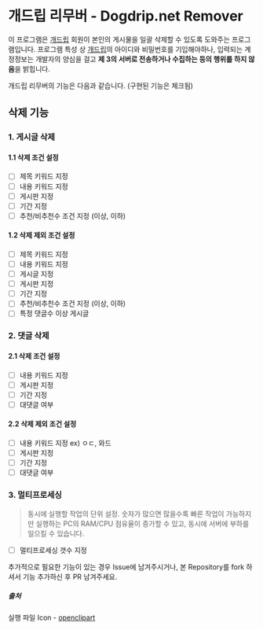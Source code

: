 
# 개드립 리무버 - Dogdrip.net Remover

이 프로그램은 [개드립](http://dogdrip.net) 회원이 본인의 게시물을 일괄 삭제할 수 있도록 도와주는 프로그램입니다.
프로그램 특성 상 [개드립](http://dogdrip.net)의 아이디와 비밀번호를 기입해야하나, 
입력되는 계정정보는 개발자의 양심을 걸고 **제 3의 서버로 전송하거나 수집하는 등의 행위를 하지 않음**을 밝힙니다.

개드립 리무버의 기능은 다음과 같습니다. (구현된 기능은 체크됨)

## 삭제 기능
### 1. 게시글 삭제
#### 1.1 삭제 조건 설정
- [ ] 제목 키워드 지정
- [ ] 내용 키워드 지정
- [ ] 게시판 지정
- [ ] 기간 지정
- [ ] 추천/비추천수 조건 지정 (이상, 이하)
#### 1.2 삭제 제외 조건 설정 
- [ ] 제목 키워드 지정
- [ ] 내용 키워드 지정
- [ ] 게시글 지정
- [ ] 게시판 지정
- [ ] 기간 지정
- [ ] 추천/비추천수 조건 지정 (이상, 이하)
- [ ] 특정 댓글수 이상 게시글

### 2. 댓글 삭제
#### 2.1 삭제 조건 설정
- [ ] 내용 키워드 지정
- [ ] 게시판 지정
- [ ] 기간 지정
- [ ] 대댓글 여부
#### 2.2 삭제 제외 조건 설정 
- [ ] 내용 키워드 지정 ex) ㅇㄷ, 와드
- [ ] 게시판 지정
- [ ] 기간 지정
- [ ] 대댓글 여부

### 3. 멀티프로세싱
> 동시에 실행할 작업의 단위 설정. 숫자가 많으면 많을수록 빠른 작업이 가능하지만 실행하는 PC의 RAM/CPU 점유율이 증가할 수 있고, 동시에 서버에 부하를 일으킬 수 있습니다.
- [ ]  멀티프로세싱 갯수 지정

추가적으로 필요한 기능이 있는 경우 Issue에 남겨주시거나, 본 Repository를 fork 하셔서 기능 추가하신 후 PR 남겨주세요. 

##### 출처
실행 파일 Icon - [openclipart](https://openclipart.org/detail/228877/recycle-bin-icon)